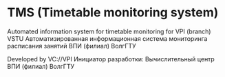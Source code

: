 TMS (Timetable monitoring system)
=======

Automated information system for timetable monitoring for VPI (branch) VSTU
Автоматизированная информационная система мониторинга расписания занятий ВПИ (филиал) ВолгГТУ

Developed by VC://VPI
Инициатор разработки: Вычислительный центр ВПИ (филиал) ВолгГТУ
